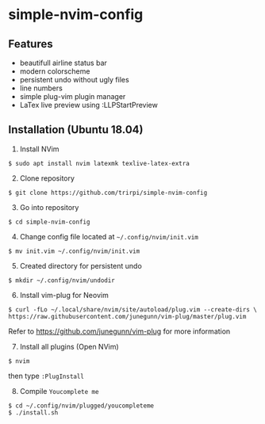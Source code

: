 # simple-nvim-config

## Features

* beautifull airline status bar
* modern colorscheme
* persistent undo without ugly files
* line numbers
* simple plug-vim plugin manager
* LaTex live preview using :LLPStartPreview

## Installation (Ubuntu 18.04)

1. Install NVim
```
$ sudo apt install nvim latexmk texlive-latex-extra
```
2. Clone repository
```
$ git clone https://github.com/trirpi/simple-nvim-config
```
3. Go into repository
```
$ cd simple-nvim-config
```
4. Change config file located at `~/.config/nvim/init.vim`
```
$ mv init.vim ~/.config/nvim/init.vim
```
5. Created directory for persistent undo
```
$ mkdir ~/.config/nvim/undodir
```
6. Install vim-plug for Neovim
```
$ curl -fLo ~/.local/share/nvim/site/autoload/plug.vim --create-dirs \
https://raw.githubusercontent.com/junegunn/vim-plug/master/plug.vim
```
Refer to https://github.com/junegunn/vim-plug for more information

7. Install all plugins (Open NVim)
```
$ nvim
```
then type `:PlugInstall`

8. Compile `Youcomplete me`
```
$ cd ~/.config/nvim/plugged/youcompleteme
$ ./install.sh
```
